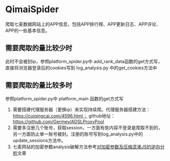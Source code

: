 # QimaiSpider
爬取七麦数据网站上的APP信息，包括APP排行榜、APP更新日志、APP评论、APP的一些基本信息。

## 需要爬取的量比较少时
此时不会被封ip，参照platform_spider.py中 add_rank_data函数的get方式写，直接将浏览器登录后的cookies写到 log_analysis.py 中的get_cookies方法中

## 需要爬取的量比较多时
参照platform_spider.py中 platform_main 函数的get方式写
1. 需要搭建代理服务器（更换ip）来实现持续爬。代理服务器搭建方法：https://cuiqingcai.com/4596.html； github地址： https://github.com/Germey/ADSLProxyPool
2. 需要多注册几个账号，获取session，一方面有些内容不登录是爬取不到的，另一方面防止单一账号被封。注册的账号写到log_analysis.py中的update_sessions方法中。
3. 七麦网站的加密参数analysis破解方法参考[对加密参数及压缩混淆JS的逆向分析](https://blowingdust.com/encrypted-compression-javascript-analysis.html)文章
